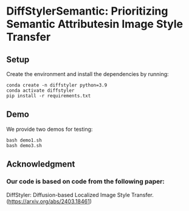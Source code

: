 # DiffStylerSemantic: Prioritizing Semantic Attributesin Image Style Transfer
</p>


## Setup
Create the environment and install the dependencies by running:

```
conda create -n diffstyler python=3.9
conda activate diffstyler
pip install -r requirements.txt
```
## Demo
We provide two demos for testing:

```
bash demo1.sh
bash demo3.sh
```


## Acknowledgment
### Our code is based on code from the following paper:

DiffStyler: Diffusion-based Localized Image Style Transfer. (https://arxiv.org/abs/2403.18461)

